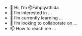 - 👋 Hi, I’m @Fahpiyathida
- 👀 I’m interested in ...
- 🌱 I’m currently learning ...
- 💞️ I’m looking to collaborate on ...
- 📫 How to reach me ...

<!---
Fahpiyathida/Fahpiyathida is a ✨ special ✨ repository because its `README.md` (this file) appears on your GitHub profile.
You can click the Preview link to take a look at your changes.
--->
